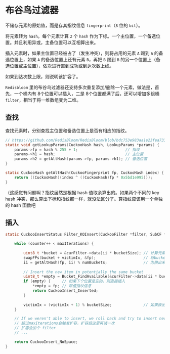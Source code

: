 # 布谷鸟过滤器

不储存元素的原始值，而是存其指纹信息 `fingerprint`（`8` 位的 `bit`）。

将元素转为 `hash`。每个元素计算 `2` 个 `hash` 作为下标。一个主位置，一个备选位置。并且利用异或，主备位置可以互相算出来。

插入元素时，如果主位置已经被占了（发生冲突），则将占用的元素 `A` 踢到 `A` 的备选位置上，如果 `A` 的备选位置上还有元素 `B`，再把 `B` 踢到 `B` 的另一个位置上（备选位置或主位置），依次进行直到成功或到达次数上线。

如果到达次数上限，则说明该扩容了。

`Redisbloom` 里的布谷鸟过滤器还支持多次重复添加/删除一个元素，做法是，首先，一个桶内有 8个位置可以插入，二是 8个位置都满了后，还可以增加多组桶 `filter`，相当于将一维数组变为二维。





## 查找

查找元素时，分别查找主位置和备选位置上是否有相应的指纹。

```c
// https://github.com/RedisBloom/RedisBloom/blob/bdc753e983aa1e23fea733d75b4e4e54848093c1/src/cuckoo.c
static void getLookupParams(CuckooHash hash, LookupParams *params) {
    params->fp = hash % 255 + 1;                     // 指纹
    params->h1 = hash;                               // 主位置
    params->h2 = getAltHash(params->fp, params->h1); // 备选位置
}

static CuckooHash getAltHash(CuckooFingerprint fp, CuckooHash index) {
    return ((CuckooHash)(index ^ ((CuckooHash)fp * 0x5bd1e995)));
}
```

（这感觉有问题啊？指纹居然是根据 hash 值取余算出的。如果两个不同的 key hash 冲突，那么算出下标和指纹都一样，就没法区分了。算指纹应该用一个单独的 hash 函数吧



## 插入

```c
static CuckooInsertStatus Filter_KOInsert(CuckooFilter *filter, SubCF *curFilter, const LookupParams *params) {

    while (counter++ < maxIterations) {
        
        uint8_t *bucket = &curFilter->data[ii * bucketSize]; // 计算元素应放入的bucket
        swapFPs(bucket + victimIx, &fp);                     // 将bucket的头元素和当前元素互换
        ii = getAltHash(fp, ii) % numBuckets;                // 为换出来的头元素（这里叫受害者）找下一个位置
        
        // Insert the new item in potentially the same bucket
        uint8_t *empty = Bucket_FindAvailable(&curFilter->data[ii * bucketSize], bucketSize);  // 下一个位置可以在本bucket内
        if (empty) {     // 如果下个位置是空的，则直接插入
            *empty = fp; // 赋值指纹信息
            return CuckooInsert_Inserted;
        }
        
        victimIx = (victimIx + 1) % bucketSize;              // 如果换出来的受害者没有地方去了，换下一个受害者尝试
    }

    // If we weren't able to insert, we roll back and try to insert new element in new filter
    // 超过maxIterations会触发扩容，扩容后这里再试一次
    // 扩容会加个 filter
    // ...

    return CuckooInsert_NoSpace;
}
```
